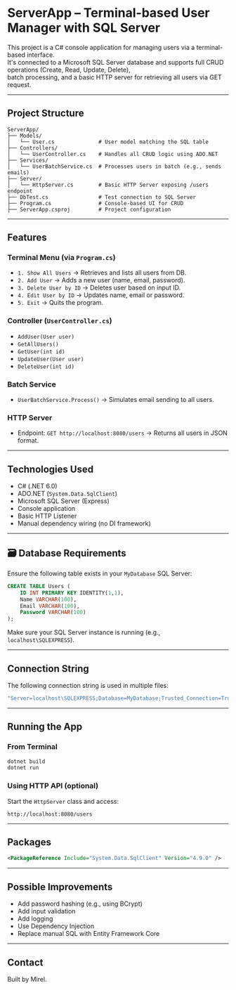 # ServerApp – Terminal-based User Manager with SQL Server

This project is a C# console application for managing users via a terminal-based interface.  
It's connected to a Microsoft SQL Server database and supports full CRUD operations (Create, Read, Update, Delete),  
batch processing, and a basic HTTP server for retrieving all users via GET request.

---

## Project Structure

```
ServerApp/
├── Models/
│   └── User.cs              # User model matching the SQL table
├── Controllers/
│   └── UserController.cs    # Handles all CRUD logic using ADO.NET
├── Services/
│   └── UserBatchService.cs  # Processes users in batch (e.g., sends emails)
├── Server/
│   └── HttpServer.cs        # Basic HTTP Server exposing /users endpoint
├── DbTest.cs                # Test connection to SQL Server
├── Program.cs               # Console-based UI for CRUD
├── ServerApp.csproj         # Project configuration
```

---

## Features

### Terminal Menu (via `Program.cs`)
- `1. Show All Users` → Retrieves and lists all users from DB.
- `2. Add User` → Adds a new user (name, email, password).
- `3. Delete User by ID` → Deletes user based on input ID.
- `4. Edit User by ID` → Updates name, email or password.
- `5. Exit` → Quits the program.

### Controller (`UserController.cs`)
- `AddUser(User user)`
- `GetAllUsers()`
- `GetUser(int id)`
- `UpdateUser(User user)`
- `DeleteUser(int id)`

### Batch Service
- `UserBatchService.Process()` → Simulates email sending to all users.

### HTTP Server
- Endpoint: `GET http://localhost:8080/users` → Returns all users in JSON format.

---

## Technologies Used

- C# (.NET 6.0)
- ADO.NET (`System.Data.SqlClient`)
- Microsoft SQL Server (Express)
- Console application
- Basic HTTP Listener
- Manual dependency wiring (no DI framework)

---

## 🗃️ Database Requirements

Ensure the following table exists in your `MyDatabase` SQL Server:

```sql
CREATE TABLE Users (
    ID INT PRIMARY KEY IDENTITY(1,1),
    Name VARCHAR(100),
    Email VARCHAR(100),
    Password VARCHAR(100)
);
```

Make sure your SQL Server instance is running (e.g., `localhost\SQLEXPRESS`).

---

## Connection String

The following connection string is used in multiple files:

```csharp
"Server=localhost\SQLEXPRESS;Database=MyDatabase;Trusted_Connection=True;"
```

---

## Running the App

### From Terminal

```bash
dotnet build
dotnet run
```

### Using HTTP API (optional)
Start the `HttpServer` class and access:
```
http://localhost:8080/users
```

---

## Packages

```xml
<PackageReference Include="System.Data.SqlClient" Version="4.9.0" />
```

---

## Possible Improvements

- Add password hashing (e.g., using BCrypt)
- Add input validation
- Add logging
- Use Dependency Injection
- Replace manual SQL with Entity Framework Core

---

## Contact

Built by Mirel.